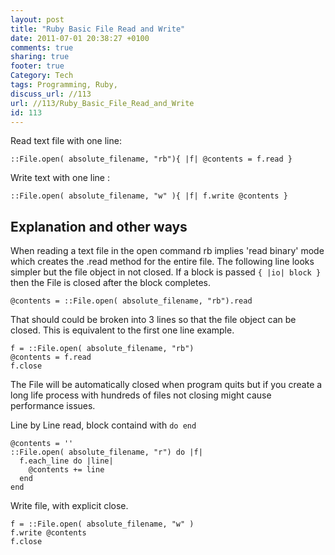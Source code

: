 ```yaml
---
layout: post
title: "Ruby Basic File Read and Write"
date: 2011-07-01 20:38:27 +0100 
comments: true
sharing: true
footer: true
Category: Tech
tags: Programming, Ruby,
discuss_url: //113
url: //113/Ruby_Basic_File_Read_and_Write
id: 113
---
```

Read text file with one line:

    ::File.open( absolute_filename, "rb"){ |f| @contents = f.read }

Write text with one line :

    ::File.open( absolute_filename, "w" ){ |f| f.write @contents }

Explanation and other ways
--------------------------

When reading a text file in the open command rb implies 'read binary' mode which creates the .read method for the entire file. The following line looks simpler but the file object in not closed. If a block is passed `{ |io| block }` then the File is closed after the block completes.

    @contents = ::File.open( absolute_filename, "rb").read

That should could be broken into 3 lines so that the file object can be closed. This is equivalent to the first one line example.


    f = ::File.open( absolute_filename, "rb")
    @contents = f.read
    f.close
 
The File will be automatically closed when program quits but if you create a long life process with hundreds of files not closing might cause performance issues.
   
Line by Line read, block containd with `do end`

    @contents = ''
    ::File.open( absolute_filename, "r") do |f|
      f.each_line do |line|
        @contents += line
      end
    end

Write file, with explicit close.

    f = ::File.open( absolute_filename, "w" )
    f.write @contents
    f.close


